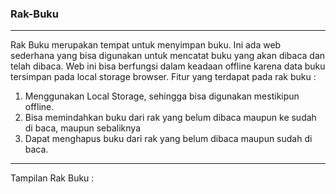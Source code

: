 ### Rak-Buku

---
Rak Buku merupakan tempat untuk menyimpan buku. Ini ada web sederhana yang bisa digunakan untuk mencatat buku yang akan dibaca dan telah dibaca.
Web ini bisa berfungsi dalam keadaan offline karena data buku tersimpan pada local storage browser. Fitur yang terdapat pada rak buku :

1. Menggunakan Local Storage, sehingga bisa digunakan mestikipun offline.
2. Bisa memindahkan buku dari rak yang belum dibaca maupun ke sudah di baca, maupun sebaliknya
3. Dapat menghapus buku dari rak yang belum dibaca maupun sudah di baca.

---
Tampilan Rak Buku : 
